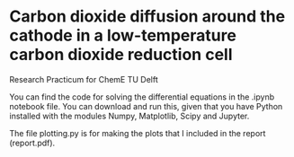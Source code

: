 # Carbon dioxide diffusion around the cathode in a low-temperature carbon dioxide reduction cell
Research Practicum for ChemE TU Delft

You can find the code for solving the differential equations in the .ipynb notebook file.
You can download and run this, given that you have Python installed with the modules
Numpy, Matplotlib, Scipy and Jupyter.

The file plotting.py is for making the plots that I included in the report (report.pdf).
